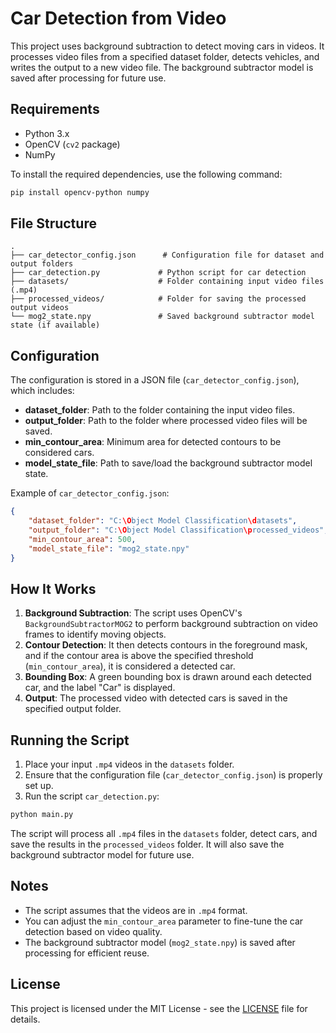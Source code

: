 
# Car Detection from Video

This project uses background subtraction to detect moving cars in videos. It processes video files from a specified dataset folder, detects vehicles, and writes the output to a new video file. The background subtractor model is saved after processing for future use.

## Requirements

- Python 3.x
- OpenCV (`cv2` package)
- NumPy

To install the required dependencies, use the following command:

```bash
pip install opencv-python numpy
```

## File Structure

```
.
├── car_detector_config.json      # Configuration file for dataset and output folders
├── car_detection.py             # Python script for car detection
├── datasets/                    # Folder containing input video files (.mp4)
├── processed_videos/            # Folder for saving the processed output videos
└── mog2_state.npy               # Saved background subtractor model state (if available)
```

## Configuration

The configuration is stored in a JSON file (`car_detector_config.json`), which includes:

- **dataset_folder**: Path to the folder containing the input video files.
- **output_folder**: Path to the folder where processed video files will be saved.
- **min_contour_area**: Minimum area for detected contours to be considered cars.
- **model_state_file**: Path to save/load the background subtractor model state.

Example of `car_detector_config.json`:

```json
{
    "dataset_folder": "C:\Object Model Classification\datasets",
    "output_folder": "C:\Object Model Classification\processed_videos",
    "min_contour_area": 500,
    "model_state_file": "mog2_state.npy"
}
```

## How It Works

1. **Background Subtraction**: The script uses OpenCV's `BackgroundSubtractorMOG2` to perform background subtraction on video frames to identify moving objects.
2. **Contour Detection**: It then detects contours in the foreground mask, and if the contour area is above the specified threshold (`min_contour_area`), it is considered a detected car.
3. **Bounding Box**: A green bounding box is drawn around each detected car, and the label "Car" is displayed.
4. **Output**: The processed video with detected cars is saved in the specified output folder.

## Running the Script

1. Place your input `.mp4` videos in the `datasets` folder.
2. Ensure that the configuration file (`car_detector_config.json`) is properly set up.
3. Run the script `car_detection.py`:

```bash
python main.py
```

The script will process all `.mp4` files in the `datasets` folder, detect cars, and save the results in the `processed_videos` folder. It will also save the background subtractor model for future use.

## Notes

- The script assumes that the videos are in `.mp4` format.
- You can adjust the `min_contour_area` parameter to fine-tune the car detection based on video quality.
- The background subtractor model (`mog2_state.npy`) is saved after processing for efficient reuse.

## License

This project is licensed under the MIT License - see the [LICENSE](LICENSE) file for details.
